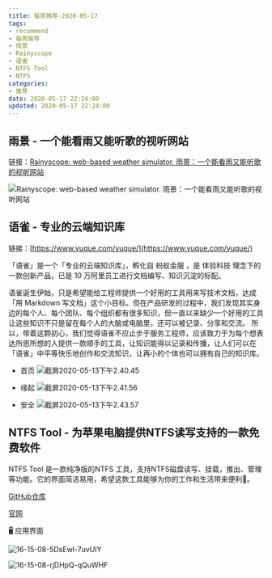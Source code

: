 ```yaml
---
title: 每周推荐-2020-05-17
tags:
- recommend
- 每周推荐
- 雨景
- Rainyscope
- 语雀
- NTFS Tool
- NTFS
categories:
- 推荐
date: 2020-05-17 22:24:00
updated: 2020-05-17 22:24:00
---
```


## 雨景 - 一个能看雨又能听歌的视听网站
链接：[Rainyscope: web-based weather simulator. 雨景：一个能看雨又能听歌的视听网站](http://rainyscope.com/)

![Rainyscope: web-based weather simulator. 雨景：一个能看雨又能听歌的视听网站](https://up-img.yonghong.tech/pic/2020/05/截屏2020-05-12%20下午3.47.58.png)

<!--more-->

## 语雀 - 专业的云端知识库

链接：[https://www.yuque.com/yuque/](https://www.yuque.com/yuque/)

「语雀」是一个「专业的云端知识库」，孵化自 蚂蚁金服 ，是 体验科技 理念下的一款创新产品，已是 10 万阿里员工进行文档编写、知识沉淀的标配。

语雀诞生伊始，只是希望能给工程师提供一个好用的工具用来写技术文档，达成「用 Markdown 写文档」这个小目标。但在产品研发的过程中，我们发现其实身边的每个人、每个团队、每个组织都有很多知识，但一直以来缺少一个好用的工具让这些知识不只是留在每个人的大脑或电脑里，还可以被记录、分享和交流。
所以，带着这颗初心，我们觉得语雀不应止步于服务工程师，应该致力于为每个想表达所思所想的人提供一款顺手的工具，让知识能得以记录和传播，让人们可以在「语雀」中平等快乐地创作和交流知识，让再小的个体也可以拥有自己的知识库。

- 首页
![截屏2020-05-13下午2.40.45](https://up-img.yonghong.tech/pic/2020/05/截屏2020-05-13%20下午2.40.45.png)

- 缘起
![截屏2020-05-13下午2.41.56](https://up-img.yonghong.tech/pic/2020/05/截屏2020-05-13%20下午2.41.56.png)

- 安全
![截屏2020-05-13下午2.43.57](https://up-img.yonghong.tech/pic/2020/05/截屏2020-05-13%20下午2.43.57.png)


## NTFS Tool - 为苹果电脑提供NTFS读写支持的一款免费软件

NTFS Tool 是一款纯净版的NTFS 工具，支持NTFS磁盘读写、挂载，推出、管理等功能。它的界面简洁易用，希望这款工具能够为你的工作和生活带来便利👻。

[GitHub仓库](https://github.com/ntfstool/ntfstool)

[官网](https://ntfstool.com/)

🖥 应用界面

![16-15-08-5DsEwl-7uvUIY](https://up-img.yonghong.tech/pic/2020/05/16-15-08-5DsEwl-7uvUIY.jpg)

![16-15-08-rjDHpQ-qQuWHF](https://up-img.yonghong.tech/pic/2020/05/16-15-08-rjDHpQ-qQuWHF.jpg)
